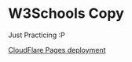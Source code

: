 # W3Schools Copy

Just Practicing :P

[CloudFlare Pages deployment](https://copy-w3schools.pages.dev/)
